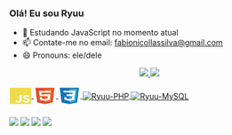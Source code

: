 ### Olá! Eu sou Ryuu

<!-- - 🔭 Atualmente estudo Front-end -->
- 🌱 Estudando JavaScript no momento atual
- 📫 Contate-me no email: fabionicollassilva@gmail.com
- 😄 Pronouns: ele/dele

<div align="center">
  <a href="https://github.com/RyuuDev-12">
  <img height="180em" src="https://github-readme-stats.vercel.app/api?username=RyuuDev-12&show_icons=true&theme=dark&include_all_commits=true&count_private=true"/>
  <img height="180em" src="https://github-readme-stats.vercel.app/api/top-langs/?username=RyuuDev-12&layout=compact&langs_count=7&theme=dark"/>
</div>
<div style="display: inline_block"><br>
  <img align="center" alt="Ryuu-Js" height="30" width="40" src="https://raw.githubusercontent.com/devicons/devicon/master/icons/javascript/javascript-plain.svg">
  <img align="center" alt="Ryuu-HTML" height="30" width="40" src="https://raw.githubusercontent.com/devicons/devicon/master/icons/html5/html5-original.svg">
  <img align="center" alt="Ryuu-CSS" height="30" width="40" src="https://raw.githubusercontent.com/devicons/devicon/master/icons/css3/css3-original.svg">
  <img align="center" alt="Ryuu-PHP" height="40" width="50" src="https://cdn.jsdelivr.net/gh/devicons/devicon/icons/php/php-plain.svg"/>
  <img align="center" alt="Ryuu-MySQL" height="60" width="70" src="https://cdn.jsdelivr.net/gh/devicons/devicon/icons/mysql/mysql-plain-wordmark.svg" />
</div>
  
  ###
 
<div> 
  <a href="https://www.youtube.com/channel/UCRsSNEfaKEEksluG5L0d8zw" target="_blank"><img src="https://img.shields.io/badge/YouTube-FF0000?style=for-the-badge&logo=youtube&logoColor=white" target="_blank"></a>
  <a href="https://instagram.com/ryuuz4kiii" target="_blank"><img src="https://img.shields.io/badge/-Instagram-%23E4405F?style=for-the-badge&logo=instagram&logoColor=white" target="_blank"></a>
 <a href="https://discord.gg/wagxzStdcR" target="_blank"><img src="https://img.shields.io/badge/Discord-7289DA?style=for-the-badge&logo=discord&logoColor=white" target="_blank"></a> 
  <a href = "mailto:favionicollassilva@gmail.com"><img src="https://img.shields.io/badge/-Gmail-%23333?style=for-the-badge&logo=gmail&logoColor=white" target="_blank"></a>
</div>
